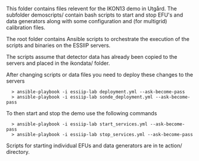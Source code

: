
This folder contains files relevent for the IKON13 demo in Utgård. The subfolder demoscripts/
contain bash scripts to start and stop EFU's and data generators along with some configuration
and (for multigrid) calibration files.

The root folder contains Ansible scripts to orchestrate the execution of the scripts and binaries
on the ESSIIP servers.

The scripts assume that detector data has already been copied to the servers and placed
in the ikondata/ folder.

After changing scripts or data files you need to deploy these changes to the servers

      > ansible-playbook -i essiip-lab deployment.yml --ask-become-pass
      > ansible-playbook -i essiip-lab sonde_deployment.yml --ask-become-pass

To then start and stop the demo use the following commands

      > ansible-playbook -i essiip-lab start_services.yml --ask-become-pass
      > ansible-playbook -i essiip-lab stop_services.yml --ask-become-pass

Scripts for starting individual EFUs and data generators are in te action/ directory.
